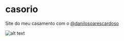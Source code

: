 # casorio
Site do meu casamento com o [@danilosoarescardoso](https://github.com/danilosoarescardoso)

![alt text](https://lh3.googleusercontent.com/IUrhZ4UkD7GZaPuj8au8P_74DPF7wz9dqgYOy4gg8CaKQXkZrF2Z5k1BWNhqkL-YLHRcCbd7-PKibikxFXV_b6zmXnCDnL_Lsf2oUbrE-mCoG5NqlJjpQif66vqlVzXbXgIOw2ph1T0=w931-h698-no)

